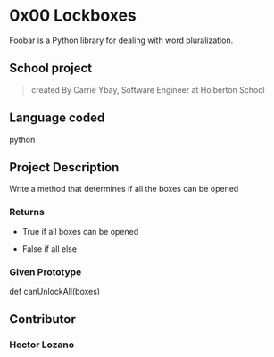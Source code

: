 # 0x00 Lockboxes

Foobar is a Python library for dealing with word pluralization.

## School project

>created By Carrie Ybay, Software Engineer at Holberton School

## Language coded

python

## Project Description

Write a method that determines if all the boxes can be opened

### Returns

* True if all boxes can be opened

* False if all else

### Given Prototype

def canUnlockAll(boxes)

## Contributor

### Hector Lozano
